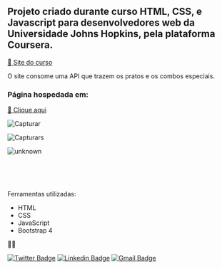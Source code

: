 <h2> Projeto criado durante curso HTML, CSS, e Javascript para desenvolvedores web da Universidade Johns Hopkins, pela plataforma Coursera.</h2>
<a target="_blank" href="https://www.coursera.org/learn/html-css-javascript-for-web-developers">🔗 Site do curso</a>

O site consome uma API que trazem os pratos e os combos especiais.

<h3>Página hospedada em:</h3>
    
<a  target="_blank" href="https://rednand.github.io/Pagina-criada-em-curso-HTML-CSS-e-JS-Web-Developers/"> 🔗 Clique aqui</a>

![Capturar](https://user-images.githubusercontent.com/63618987/135007060-6c4f1ffe-ae14-4290-89a6-bb76699fb73d.PNG)

![Capturars](https://user-images.githubusercontent.com/63618987/135007085-a44aac3b-579a-4754-880a-d8862b038429.PNG)

![unknown](https://user-images.githubusercontent.com/63618987/135007203-cd2c412b-ee69-4685-829d-8ec27d9d2c52.png)

<br>
<br>
<br>

Ferramentas utilizadas:
- HTML
- CSS
- JavaScript
- Bootstrap 4
 
👋🏽

[![Twitter Badge](https://img.shields.io/badge/Twitter-1DA1F2?style=for-the-badge&logo=twitter&logoColor=white)](https://twitter.com/hirenanaguiar) [![Linkedin Badge](https://img.shields.io/badge/LinkedIn-0077B5?style=for-the-badge&logo=linkedin&logoColor=white)](https://www.linkedin.com/in/renan-aguiar-b89366147/) 
[![Gmail Badge](https://img.shields.io/badge/Microsoft_Outlook-0078D4?style=for-the-badge&logo=microsoft-outlook&logoColor=white)](mailto:nan-aguiar@hotmail.comm)

